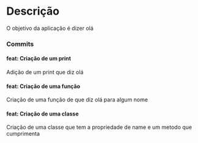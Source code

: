 # Descrição

O objetivo da aplicação é dizer olá

### Commits

#### feat: Criação de um print

Adição de um print que diz olá

#### feat: Criação de uma função

Criação de uma função de que diz olá para algum nome

#### feat: Criação de uma classe

Criação de uma classe que tem a propriedade de name e um metodo que cumprimenta

